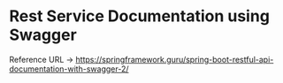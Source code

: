 # Rest Service Documentation using Swagger

Reference URL -> https://springframework.guru/spring-boot-restful-api-documentation-with-swagger-2/